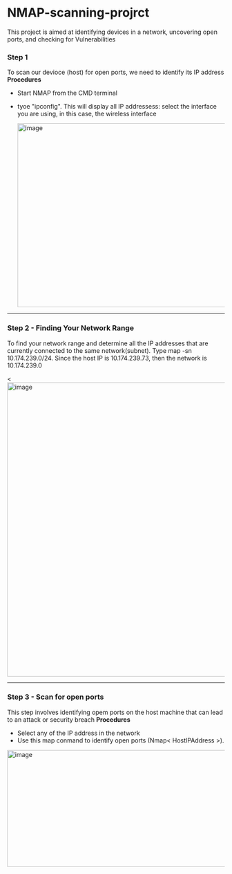 # NMAP-scanning-projrct
This project is aimed at identifying devices in a network, uncovering open ports, and checking for  Vulnerabilities

### Step 1
To scan our devioce (host) for open ports, we need to identify its IP address
**Procedures**
* Start NMAP from the CMD terminal
* tyoe "ipconfig". This will display all IP addressess: select the interface you are using, in this case, the wireless interface

  <img width="1640" height="425" alt="image" src="https://github.com/user-attachments/assets/eda2734d-4ca8-4b8a-bb85-df6750bf698a" />
---------

### Step 2 - Finding Your Network Range
To find your network range and determine all the IP addresses that are currently connected to the same network(subnet). Type map -sn  10.174.239.0/24. Since the host IP is  10.174.239.73, then the network is 10.174.239.0

<<img width="1908" height="680" alt="image" src="https://github.com/user-attachments/assets/adcb1376-f630-4b89-92ac-98cbfd5a6344" />

-----------
### Step 3 - Scan for open ports
This step involves identifying opem ports on the host machine that can lead to an attack or security breach 
**Procedures**
* Select any of the IP address in the network
* Use this map conmand to identify open ports (Nmap< HostIPAddress >).

<img width="1813" height="270" alt="image" src="https://github.com/user-attachments/assets/e12c90e3-56af-44f4-9f37-477d29b5c9a7" />
  
